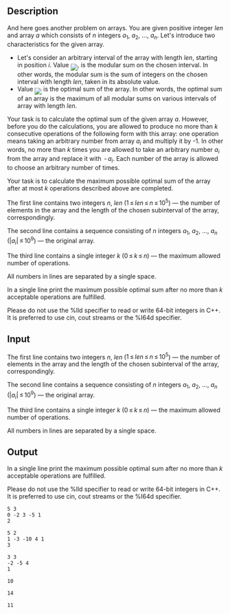 ## Description

<div><p>And here goes another problem on arrays. You are given positive integer <span class="tex-span"><i>len</i></span> and array <span class="tex-span"><i>a</i></span> which consists of <span class="tex-span"><i>n</i></span> integers <span class="tex-span"><i>a</i><sub class="lower-index">1</sub></span>, <span class="tex-span"><i>a</i><sub class="lower-index">2</sub></span>, ..., <span class="tex-span"><i>a</i><sub class="lower-index"><i>n</i></sub></span>. Let's introduce two characteristics for the given array.</p><ul> <li> Let's consider an arbitrary interval of the array with length <span class="tex-span"><i>len</i></span>, starting in position <span class="tex-span"><i>i</i></span>. Value <img align="middle" class="tex-formula" src="file://riVjWJCX.png" style="max-width: 100.0%;max-height: 100.0%;">, is the <span class="tex-font-style-bf">modular sum</span> on the chosen interval. In other words, the modular sum is the sum of integers on the chosen interval with length <span class="tex-span"><i>len</i></span>, taken in its absolute value.</li><li> Value <img align="middle" class="tex-formula" src="file://YOjEucYd.png" style="max-width: 100.0%;max-height: 100.0%;"> is the <span class="tex-font-style-bf">optimal sum</span> of the array. In other words, the optimal sum of an array is the maximum of all modular sums on various intervals of array with length <span class="tex-span"><i>len</i></span>. </li></ul><p>Your task is to calculate the optimal sum of the given array <span class="tex-span"><i>a</i></span>. However, before you do the calculations, you are allowed to produce <span class="tex-font-style-bf">no more</span> than <span class="tex-span"><i>k</i></span> consecutive operations of the following form with this array: one operation means taking an arbitrary number from array <span class="tex-span"><i>a</i><sub class="lower-index"><i>i</i></sub></span> and multiply it by -1. In other words, no more than <span class="tex-span"><i>k</i></span> times you are allowed to take an arbitrary number <span class="tex-span"><i>a</i><sub class="lower-index"><i>i</i></sub></span> from the array and replace it with <span class="tex-span"> - <i>a</i><sub class="lower-index"><i>i</i></sub></span>. Each number of the array is allowed to choose an arbitrary number of times.</p><p>Your task is to calculate the maximum possible optimal sum of the array after at most <span class="tex-span"><i>k</i></span> operations described above are completed.</p></div><div class="input-specification"><p>The first line contains two integers <span class="tex-span"><i>n</i></span>, <span class="tex-span"><i>len</i></span> (<span class="tex-span">1 ≤ <i>len</i> ≤ <i>n</i> ≤ 10<sup class="upper-index">5</sup></span>) — the number of elements in the array and the length of the chosen subinterval of the array, correspondingly. </p><p>The second line contains a sequence consisting of <span class="tex-span"><i>n</i></span> integers <span class="tex-span"><i>a</i><sub class="lower-index">1</sub></span>, <span class="tex-span"><i>a</i><sub class="lower-index">2</sub></span>, ..., <span class="tex-span"><i>a</i><sub class="lower-index"><i>n</i></sub></span> <span class="tex-span">(|<i>a</i><sub class="lower-index"><i>i</i></sub>| ≤ 10<sup class="upper-index">9</sup>)</span> — the original array. </p><p>The third line contains a single integer <span class="tex-span"><i>k</i></span> (<span class="tex-span">0 ≤ <i>k</i> ≤ <i>n</i></span>) — the maximum allowed number of operations. </p><p>All numbers in lines are separated by a single space.</p></div><div class="output-specification"><p>In a single line print the maximum possible optimal sum after no more than <span class="tex-span"><i>k</i></span> acceptable operations are fulfilled. </p><p>Please do not use the <span class="tex-font-style-tt">%lld</span> specifier to read or write 64-bit integers in С++. It is preferred to use <span class="tex-font-style-tt">cin</span>, <span class="tex-font-style-tt">cout</span> streams or the <span class="tex-font-style-tt">%I64d</span> specifier.</p></div>

## Input

<p>The first line contains two integers <span class="tex-span"><i>n</i></span>, <span class="tex-span"><i>len</i></span> (<span class="tex-span">1 ≤ <i>len</i> ≤ <i>n</i> ≤ 10<sup class="upper-index">5</sup></span>) — the number of elements in the array and the length of the chosen subinterval of the array, correspondingly. </p><p>The second line contains a sequence consisting of <span class="tex-span"><i>n</i></span> integers <span class="tex-span"><i>a</i><sub class="lower-index">1</sub></span>, <span class="tex-span"><i>a</i><sub class="lower-index">2</sub></span>, ..., <span class="tex-span"><i>a</i><sub class="lower-index"><i>n</i></sub></span> <span class="tex-span">(|<i>a</i><sub class="lower-index"><i>i</i></sub>| ≤ 10<sup class="upper-index">9</sup>)</span> — the original array. </p><p>The third line contains a single integer <span class="tex-span"><i>k</i></span> (<span class="tex-span">0 ≤ <i>k</i> ≤ <i>n</i></span>) — the maximum allowed number of operations. </p><p>All numbers in lines are separated by a single space.</p>

## Output

<p>In a single line print the maximum possible optimal sum after no more than <span class="tex-span"><i>k</i></span> acceptable operations are fulfilled. </p><p>Please do not use the <span class="tex-font-style-tt">%lld</span> specifier to read or write 64-bit integers in С++. It is preferred to use <span class="tex-font-style-tt">cin</span>, <span class="tex-font-style-tt">cout</span> streams or the <span class="tex-font-style-tt">%I64d</span> specifier.</p>





```input1
5 3
0 -2 3 -5 1
2

```




```input2
5 2
1 -3 -10 4 1
3

```




```input3
3 3
-2 -5 4
1

```




```output1
10

```




```output2
14

```




```output3
11

```



